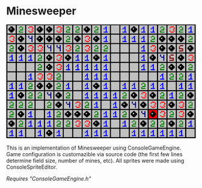 # Minesweeper

![](preview.png)

This is an implementation of Minesweeper using ConsoleGameEngine. Game configuration is customazible via source code (the first few lines determine field size, number of mines, etc).
All sprites were made using ConsoleSpriteEditor.

*Requires "ConsoleGameEngine.h"*